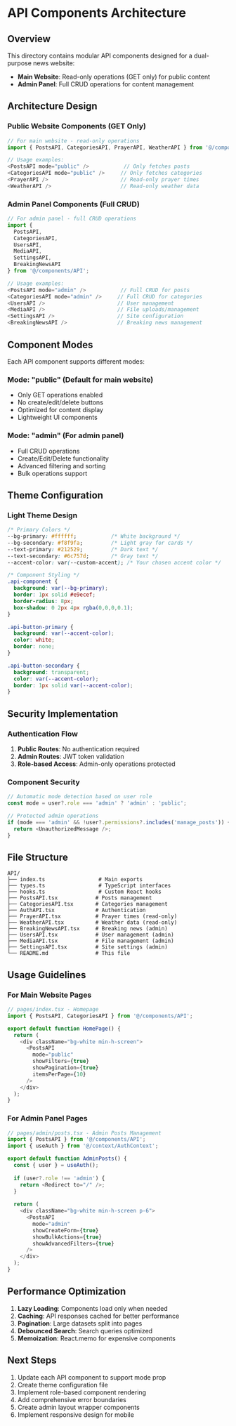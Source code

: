 # API Components Architecture

## Overview
This directory contains modular API components designed for a dual-purpose news website:
- **Main Website**: Read-only operations (GET only) for public content
- **Admin Panel**: Full CRUD operations for content management

## Architecture Design

### Public Website Components (GET Only)
```typescript
// For main website - read-only operations
import { PostsAPI, CategoriesAPI, PrayerAPI, WeatherAPI } from '@/components/API';

// Usage examples:
<PostsAPI mode="public" />           // Only fetches posts
<CategoriesAPI mode="public" />     // Only fetches categories
<PrayerAPI />                       // Read-only prayer times
<WeatherAPI />                      // Read-only weather data
```

### Admin Panel Components (Full CRUD)
```typescript
// For admin panel - full CRUD operations
import { 
  PostsAPI, 
  CategoriesAPI, 
  UsersAPI, 
  MediaAPI, 
  SettingsAPI,
  BreakingNewsAPI 
} from '@/components/API';

// Usage examples:
<PostsAPI mode="admin" />           // Full CRUD for posts
<CategoriesAPI mode="admin" />     // Full CRUD for categories
<UsersAPI />                       // User management
<MediaAPI />                       // File uploads/management
<SettingsAPI />                    // Site configuration
<BreakingNewsAPI />                // Breaking news management
```

## Component Modes

Each API component supports different modes:

### Mode: "public" (Default for main website)
- Only GET operations enabled
- No create/edit/delete buttons
- Optimized for content display
- Lightweight UI components

### Mode: "admin" (For admin panel)
- Full CRUD operations
- Create/Edit/Delete functionality
- Advanced filtering and sorting
- Bulk operations support

## Theme Configuration

### Light Theme Design
```css
/* Primary Colors */
--bg-primary: #ffffff;           /* White background */
--bg-secondary: #f8f9fa;         /* Light gray for cards */
--text-primary: #212529;         /* Dark text */
--text-secondary: #6c757d;       /* Gray text */
--accent-color: var(--custom-accent); /* Your chosen accent color */

/* Component Styling */
.api-component {
  background: var(--bg-primary);
  border: 1px solid #e9ecef;
  border-radius: 8px;
  box-shadow: 0 2px 4px rgba(0,0,0,0.1);
}

.api-button-primary {
  background: var(--accent-color);
  color: white;
  border: none;
}

.api-button-secondary {
  background: transparent;
  color: var(--accent-color);
  border: 1px solid var(--accent-color);
}
```

## Security Implementation

### Authentication Flow
1. **Public Routes**: No authentication required
2. **Admin Routes**: JWT token validation
3. **Role-based Access**: Admin-only operations protected

### Component Security
```typescript
// Automatic mode detection based on user role
const mode = user?.role === 'admin' ? 'admin' : 'public';

// Protected admin operations
if (mode === 'admin' && !user?.permissions?.includes('manage_posts')) {
  return <UnauthorizedMessage />;
}
```

## File Structure
```
API/
├── index.ts                 # Main exports
├── types.ts                 # TypeScript interfaces
├── hooks.ts                 # Custom React hooks
├── PostsAPI.tsx            # Posts management
├── CategoriesAPI.tsx       # Categories management
├── AuthAPI.tsx             # Authentication
├── PrayerAPI.tsx           # Prayer times (read-only)
├── WeatherAPI.tsx          # Weather data (read-only)
├── BreakingNewsAPI.tsx     # Breaking news (admin)
├── UsersAPI.tsx            # User management (admin)
├── MediaAPI.tsx            # File management (admin)
├── SettingsAPI.tsx         # Site settings (admin)
└── README.md               # This file
```

## Usage Guidelines

### For Main Website Pages
```typescript
// pages/index.tsx - Homepage
import { PostsAPI, CategoriesAPI } from '@/components/API';

export default function HomePage() {
  return (
    <div className="bg-white min-h-screen">
      <PostsAPI 
        mode="public"
        showFilters={true}
        showPagination={true}
        itemsPerPage={10}
      />
    </div>
  );
}
```

### For Admin Panel Pages
```typescript
// pages/admin/posts.tsx - Admin Posts Management
import { PostsAPI } from '@/components/API';
import { useAuth } from '@/context/AuthContext';

export default function AdminPosts() {
  const { user } = useAuth();
  
  if (user?.role !== 'admin') {
    return <Redirect to="/" />;
  }
  
  return (
    <div className="bg-white min-h-screen p-6">
      <PostsAPI 
        mode="admin"
        showCreateForm={true}
        showBulkActions={true}
        showAdvancedFilters={true}
      />
    </div>
  );
}
```

## Performance Optimization

1. **Lazy Loading**: Components load only when needed
2. **Caching**: API responses cached for better performance
3. **Pagination**: Large datasets split into pages
4. **Debounced Search**: Search queries optimized
5. **Memoization**: React.memo for expensive components

## Next Steps

1. Update each API component to support mode prop
2. Create theme configuration file
3. Implement role-based component rendering
4. Add comprehensive error boundaries
5. Create admin layout wrapper components
6. Implement responsive design for mobile